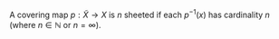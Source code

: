 A covering map $p:\tilde{X}\to X$ is $n$ sheeted 
if each $p ^{-1}(x)$ has cardinality $n$ (where $n\in \mathbb{N}$ or $n=\infty$).